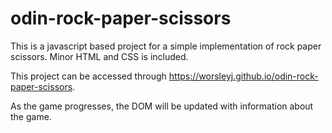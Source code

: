 # odin-rock-paper-scissors

This is a javascript based project for a simple implementation of rock paper scissors. Minor HTML and CSS is included. 

This project can be accessed through https://worsleyj.github.io/odin-rock-paper-scissors.

As the game progresses, the DOM will be updated with information about the game.
